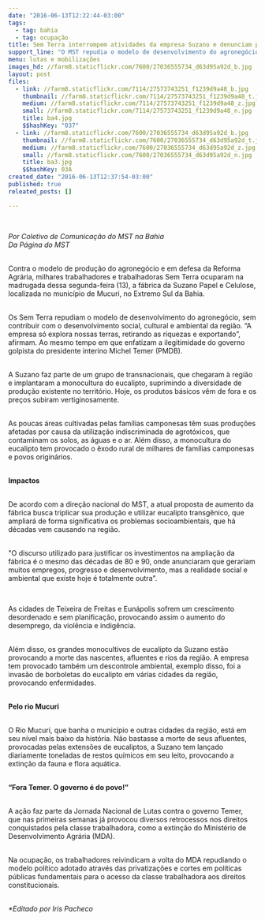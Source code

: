 ```yaml
---
date: "2016-06-13T12:22:44-03:00"
tags:
  - tag: bahia
  - tag: ocupação
title: Sem Terra interrompem atividades da empresa Suzano e denunciam problemas socioambientais
support_line: "O MST repudia o modelo de desenvolvimento do agronegócio, sem contribuir com o desenvolvimento social, cultural e ambiental da região. "
menu: lutas e mobilizações
images_hd: //farm8.staticflickr.com/7600/27036555734_d63d95a92d_b.jpg
layout: post
files:
  - link: //farm8.staticflickr.com/7114/27573743251_f1239d9a48_b.jpg
    thumbnail: //farm8.staticflickr.com/7114/27573743251_f1239d9a48_t.jpg
    medium: //farm8.staticflickr.com/7114/27573743251_f1239d9a48_z.jpg
    small: //farm8.staticflickr.com/7114/27573743251_f1239d9a48_n.jpg
    title: ba4.jpg
    $$hashKey: "037"
  - link: //farm8.staticflickr.com/7600/27036555734_d63d95a92d_b.jpg
    thumbnail: //farm8.staticflickr.com/7600/27036555734_d63d95a92d_t.jpg
    medium: //farm8.staticflickr.com/7600/27036555734_d63d95a92d_z.jpg
    small: //farm8.staticflickr.com/7600/27036555734_d63d95a92d_n.jpg
    title: ba3.jpg
    $$hashKey: 03A
created_date: "2016-06-13T12:37:54-03:00"
published: true
releated_posts: []

---
```

<p>&nbsp;</p>

<p><em>Por Coletivo de Comunica&ccedil;&atilde;o do MST na Bahia<br />
Da P&aacute;gina do MST</em></p>

<p><br />
Contra o modelo de produ&ccedil;&atilde;o do agroneg&oacute;cio e em defesa da Reforma Agr&aacute;ria, milhares trabalhadores e trabalhadoras Sem Terra ocuparam na madrugada dessa segunda-feira (13), a f&aacute;brica da Suzano Papel e Celulose, localizada no munic&iacute;pio de Mucuri, no Extremo Sul da Bahia.</p>

<p><br />
Os Sem Terra repudiam o modelo de desenvolvimento do agroneg&oacute;cio, sem contribuir com o desenvolvimento social, cultural e ambiental da regi&atilde;o. &ldquo;A empresa s&oacute; explora nossas terras, retirando as riquezas e exportando&rdquo;, afirmam. Ao mesmo tempo em que enfatizam a ilegitimidade do governo golpista do presidente interino Michel Temer (PMDB).</p>

<p><br />
A Suzano faz parte de um grupo de transnacionais, que chegaram &agrave; regi&atilde;o e implantaram a monocultura do eucalipto, suprimindo a diversidade de produ&ccedil;&atilde;o existente no territ&oacute;rio. Hoje, os produtos b&aacute;sicos v&ecirc;m de fora e os pre&ccedil;os subiram vertiginosamente.</p>

<p><br />
As poucas &aacute;reas cultivadas pelas fam&iacute;lias camponesas t&ecirc;m suas produ&ccedil;&otilde;es afetadas por causa da utiliza&ccedil;&atilde;o indiscriminada de agrot&oacute;xicos, que contaminam os solos, as &aacute;guas e o ar. Al&eacute;m disso, a monocultura do eucalipto tem provocado o &ecirc;xodo rural de milhares de fam&iacute;lias camponesas e povos origin&aacute;rios.</p>

<p><br />
<strong>Impactos</strong></p>

<p><br />
De acordo com a dire&ccedil;&atilde;o nacional do MST, a atual proposta de aumento da f&aacute;brica busca triplicar sua produ&ccedil;&atilde;o e utilizar eucalipto transg&ecirc;nico, que ampliar&aacute; de forma significativa os problemas socioambientais, que h&aacute; d&eacute;cadas vem causando na regi&atilde;o.</p>

<p><br />
&quot;O discurso utilizado para justificar os investimentos na amplia&ccedil;&atilde;o da f&aacute;brica &eacute; o mesmo das d&eacute;cadas de 80 e 90, onde anunciaram que gerariam muitos empregos, progresso e desenvolvimento, mas a realidade social e ambiental que existe hoje &eacute; totalmente outra&quot;.</p>

<p>&nbsp;</p>

<p>As cidades de Teixeira de Freitas e Eun&aacute;polis sofrem um crescimento desordenado e sem planifica&ccedil;&atilde;o, provocando assim o aumento do desemprego, da viol&ecirc;ncia e indig&ecirc;ncia.</p>

<p><br />
Al&eacute;m disso, os grandes monocultivos de eucalipto da Suzano est&atilde;o provocando a morte das nascentes, afluentes e rios da regi&atilde;o. A empresa tem provocado tamb&eacute;m um descontrole ambiental, exemplo disso, foi a invas&atilde;o de borboletas do eucalipto em v&aacute;rias cidades da regi&atilde;o, provocando enfermidades.</p>

<p><br />
<strong>Pelo rio Mucuri</strong></p>

<p><br />
O Rio Mucuri, que banha o munic&iacute;pio e outras cidades da regi&atilde;o, est&aacute; em seu n&iacute;vel mais baixo da hist&oacute;ria. N&atilde;o bastasse a morte de seus afluentes, provocadas pelas extens&otilde;es de eucaliptos, a Suzano tem lan&ccedil;ado diariamente toneladas de restos qu&iacute;micos em seu leito, provocando a extin&ccedil;&atilde;o da fauna e flora aqu&aacute;tica.</p>

<p><br />
<strong>&ldquo;Fora Temer. O governo &eacute; do povo!&rdquo;</strong></p>

<p><br />
A a&ccedil;&atilde;o faz parte da Jornada Nacional de Lutas contra o governo Temer, que nas primeiras semanas j&aacute; provocou diversos retrocessos nos direitos conquistados pela classe trabalhadora, como a extin&ccedil;&atilde;o do Minist&eacute;rio de Desenvolvimento Agr&aacute;ria (MDA).</p>

<p><br />
Na ocupa&ccedil;&atilde;o, os trabalhadores reivindicam a volta do MDA repudiando o modelo pol&iacute;tico adotado atrav&eacute;s das privatiza&ccedil;&otilde;es e cortes em pol&iacute;ticas p&uacute;blicas fundamentais para o acesso da classe trabalhadora aos direitos constitucionais.</p>

<p><br />
<em>*Editado por Iris Pacheco</em></p>
